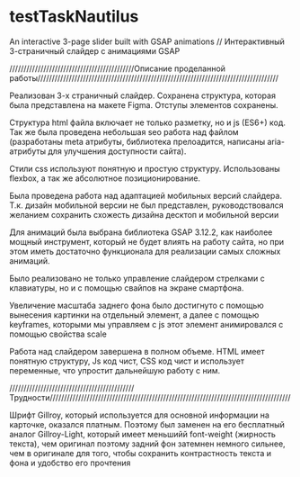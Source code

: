 # testTaskNautilus
An interactive 3-page slider built with GSAP animations // Интерактивный 3-страничный слайдер с анимациями GSAP

////////////////////////////////////////////Описание проделанной работы/////////////////////////////////////////////////////////////////////////////////////

Реализован 3-х страничный слайдер. Сохранена структура, которая была представлена на макете Figma. Отступы элементов сохранены.

Структура html файла включает не только разметку, но и js (ES6+) код. Так же была проведена небольшая seo работа над файлом
(разработаны meta атрибуты, библиотека прелоадится, написаны aria-атрибуты для улучшения доступности сайта).

Стили css используют понятную и простую структуру. Использованы flexbox, а так же абсолютное позиционирование. 

Была проведена работа над адаптацией мобильных версий слайдера. Т.к. дизайн мобильной версии не был представлен, руководствовался желанием сохранить схожесть дизайна десктоп и мобильной версии

Для анимаций была выбрана библиотека GSAP 3.12.2, как наиболее мощный инструмент, который не будет влиять на работу сайта, но при этом иметь достаточно функционала для реализации самых сложных анимаций.

Было реализовано не только управление слайдером стрелками с клавиатуры, но и с помощью свайпов на экране смартфона.

Увеличение масштаба заднего фона было достигнуто с помощью вынесения картинки на отдельный элемент, а далее с помощью keyframes, которыми мы управляем с js этот элемент анимировался с помощью свойства scale

Работа над слайдером завершена в полном объеме. HTML имеет понятную структуру, Js код чист, CSS код чист и использует переменные, что упростит дальнейшую работу с ним.

////////////////////////////////////////////Трудности/////////////////////////////////////////////////////////////////////////////////////

Шрифт Gillroy, который используется для основной информации на карточке, оказался платным. Поэтому был заменен на его бесплатный аналог Gillroy-Light, который имеет меньшийй font-weight (жирность текста), чем оригинал
поэтому задний фон затемнен немного сильнее, чем в оригинале для того, чтобы сохранить контрастность текста и фона и удобство его прочтения

